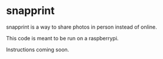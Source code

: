 # snapprint

snapprint is a way to share photos in person instead of online. 

This code is meant to be run on a raspberrypi. 

Instructions coming soon. 